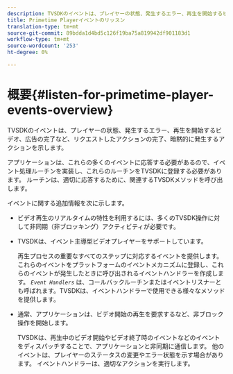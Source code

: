 ```yaml
---
description: TVSDKのイベントは、プレイヤーの状態、発生するエラー、再生を開始するビデオ、広告の完了など、リクエストしたアクションの完了、暗黙的に発生するアクションを示します。
title: Primetime Playerイベントのリッスン
translation-type: tm+mt
source-git-commit: 89bdda1d4bd5c126f19ba75a819942df901183d1
workflow-type: tm+mt
source-wordcount: '253'
ht-degree: 0%

---
```



# 概要{#listen-for-primetime-player-events-overview}

TVSDKのイベントは、プレイヤーの状態、発生するエラー、再生を開始するビデオ、広告の完了など、リクエストしたアクションの完了、暗黙的に発生するアクションを示します。

アプリケーションは、これらの多くのイベントに応答する必要があるので、イベント処理ルーチンを実装し、これらのルーチンをTVSDKに登録する必要があります。 ルーチンは、適切に応答するために、関連するTVSDKメソッドを呼び出します。

イベントに関する追加情報を次に示します。

* ビデオ再生のリアルタイムの特性を利用するには、多くのTVSDK操作に対して非同期（非ブロッキング）アクティビティが必要です。
* TVSDKは、イベント主導型ビデオプレイヤーをサポートしています。

   再生プロセスの重要なすべてのステップに対応するイベントを提供します。 これらのイベントをプラットフォームのイベントメカニズムに登録し、これらのイベントが発生したときに呼び出されるイベントハンドラーを作成します。 *`Event Handlers`* は、コールバックルーチンまたはイベントリスナーとも呼ばれます。TVSDKは、イベントハンドラーで使用できる様々なメソッドを提供します。
* 通常、アプリケーションは、ビデオ開始の再生を要求するなど、非ブロック操作を開始します。

   TVSDKは、再生中のビデオ開始やビデオ終了時のイベントなどのイベントをディスパッチすることで、アプリケーションと非同期に通信します。 他のイベントは、プレイヤーのステータスの変更やエラー状態を示す場合があります。 イベントハンドラーは、適切なアクションを実行します。

